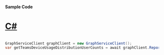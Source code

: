 #### Sample Code
# [C#](#tab/Csharp)

```C#

GraphServiceClient graphClient = new GraphServiceClient();
var getTeamsDeviceUsageDistributionUserCounts = await graphClient.Reports.GetTeamsDeviceUsageDistributionUserCounts.Request().GetAsync();

```